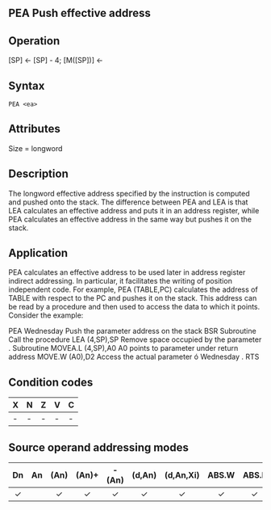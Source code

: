 ## PEA Push effective address

## Operation
[SP] ← [SP] - 4; [M([SP])] ← <ea>

## Syntax
```assembly
PEA <ea>
```

## Attributes
Size = longword

## Description
The longword effective address specified by the instruction is
computed and pushed onto the stack. The difference between
PEA and LEA is that LEA calculates an effective address and puts it
in an address register, while PEA calculates an effective address
in the same way but pushes it on the stack.

## Application
PEA calculates an effective address to be used later in address
register indirect addressing. In particular, it facilitates the writing
of position independent code. For example, PEA (TABLE,PC)
calculates the address of TABLE with respect to the PC and pushes
it on the stack. This address can be read by a procedure and then
used to access the data to which it points. Consider the example:

PEA Wednesday Push the parameter address on the stack
BSR Subroutine Call the procedure
LEA (4,SP),SP Remove space occupied by the parameter
.
Subroutine MOVEA.L (4,SP),A0 A0 points to parameter under return address
MOVE.W (A0),D2 Access the actual parameter ó Wednesday
.
RTS

## Condition codes
|X|N|Z|V|C|
|--|--|--|--|--|
|-|-|-|-|-|

## Source operand addressing modes
|Dn|An|(An)|(An)+|-(An)|(d,An)|(d,An,Xi)|ABS.W|ABS.L|(d,PC)|(d,PC,Xn)|imm|
|:-:|:-:|:-:|:-:|:-:|:-:|:-:|:-:|:-:|:-:|:-:|:-:|
|✓||✓|✓|✓|✓|✓|✓|✓||||


